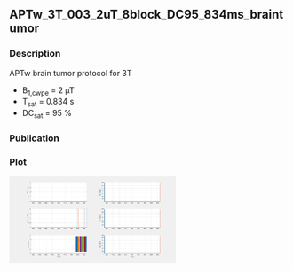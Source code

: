 ## APTw_3T_003_2uT_8block_DC95_834ms_braintumor

### Description
APTw brain tumor protocol for 3T
* B<sub>1,cwpe</sub> = 2 µT
* T<sub>sat</sub> = 0.834 s
* DC<sub>sat</sub> = 95 %

### Publication


### Plot
<img src="APTw_3T_003_2uT_8block_DC95_834ms_braintumor.png" width="300"/> 
